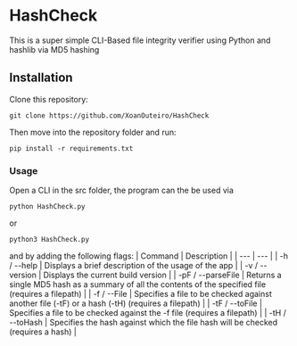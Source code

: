 ﻿# HashCheck

 This is a super simple CLI-Based file integrity verifier using Python and hashlib
 via MD5 hashing

 ## Installation

 Clone this repository:
 
 ``` shell
 git clone https://github.com/XoanOuteiro/HashCheck
 ```

 Then move into the repository folder and run:
 
 ``` shell
 pip install -r requirements.txt
 ```

 ### Usage

 Open a CLI in the src folder, the program can the be used via

 ``` shell
python HashCheck.py
 ```

or

``` shell
python3 HashCheck.py
```

and by adding the following flags:
| Command | Description |
| --- | --- |
| -h / --help | Displays a brief description of the usage of the app |
| -v / --version | Displays the current build version |
| -pF / --parseFile | Returns a single MD5 hash as a summary of all the contents of the specified file (requires a filepath) |
| -f / --File | Specifies a file to be checked against another file (-tF) or a hash (-tH) (requires a filepath) |
| -tF / --toFile | Specifies a file to be checked against the -f file (requires a filepath)  |
| -tH / --toHash | Specifies the hash against which the file hash will be checked (requires a hash) |


